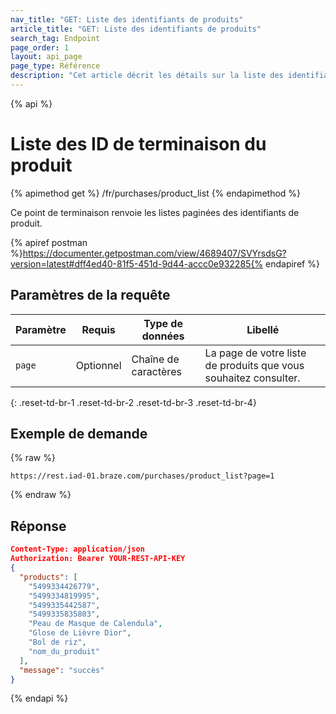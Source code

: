 ```yaml
---
nav_title: "GET: Liste des identifiants de produits"
article_title: "GET: Liste des identifiants de produits"
search_tag: Endpoint
page_order: 1
layout: api_page
page_type: Référence
description: "Cet article décrit les détails sur la liste des identifiants de produits Braze terminal."
---
```


{% api %}
# Liste des ID de terminaison du produit
{% apimethod get %}
/fr/purchases/product_list
{% endapimethod %}

Ce point de terminaison renvoie les listes paginées des identifiants de produit.

{% apiref postman %}https://documenter.getpostman.com/view/4689407/SVYrsdsG?version=latest#dff4ed40-81f5-451d-9d44-accc0e932285{% endapiref %}

## Paramètres de la requête

| Paramètre | Requis    | Type de données      | Libellé                                                          |
| --------- | --------- | -------------------- | ---------------------------------------------------------------- |
| `page`    | Optionnel | Chaîne de caractères | La page de votre liste de produits que vous souhaitez consulter. |
{: .reset-td-br-1 .reset-td-br-2 .reset-td-br-3  .reset-td-br-4}

## Exemple de demande

{% raw %}
```
https://rest.iad-01.braze.com/purchases/product_list?page=1
```
{% endraw %}

## Réponse

```json
Content-Type: application/json
Authorization: Bearer YOUR-REST-API-KEY
{
  "products": [
    "5499334426779",
    "5499334819995",
    "5499335442587",
    "5499335835803",
    "Peau de Masque de Calendula",
    "Glose de Lièvre Dior",
    "Bol de riz",
    "nom_du_produit"
  ],
  "message": "succès"
}
```

{% endapi %}
